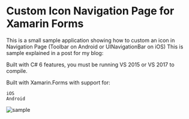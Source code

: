 # Custom Icon Navigation Page for Xamarin Forms

This is a small sample application showing how to custom an icon in Navigation Page (Toolbar on Android or UINavigationBar on iOS) 
This is sample explained in a post for my blog:



Built with C# 6 features, you must be running VS 2015 or VS 2017 to compile.

Built with Xamarin.Forms with support for:

    iOS
    Android



![sample](https://raw.githubusercontent.com/wilsonvargas/CustomIconNavigationPage/master/images/image.png)
